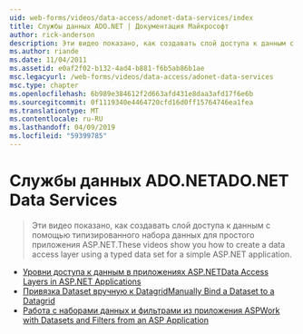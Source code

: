 ```yaml
---
uid: web-forms/videos/data-access/adonet-data-services/index
title: Службы данных ADO.NET | Документация Майкрософт
author: rick-anderson
description: Эти видео показано, как создавать слой доступа к данным с помощью типизированного набора данных для простого приложения ASP.NET.
ms.author: riande
ms.date: 11/04/2011
ms.assetid: e0af2f02-b132-4ad4-b881-f6b5ab86b1ae
msc.legacyurl: /web-forms/videos/data-access/adonet-data-services
msc.type: chapter
ms.openlocfilehash: 6b989e384612f2d663afd431e8daa3afd17f6e6b
ms.sourcegitcommit: 0f1119340e4464720cfd16d0ff15764746ea1fea
ms.translationtype: MT
ms.contentlocale: ru-RU
ms.lasthandoff: 04/09/2019
ms.locfileid: "59399785"
---
```

# <a name="adonet-data-services"></a><span data-ttu-id="1f95e-103">Службы данных ADO.NET</span><span class="sxs-lookup"><span data-stu-id="1f95e-103">ADO.NET Data Services</span></span>

> <span data-ttu-id="1f95e-104">Эти видео показано, как создавать слой доступа к данным с помощью типизированного набора данных для простого приложения ASP.NET.</span><span class="sxs-lookup"><span data-stu-id="1f95e-104">These videos show you how to create a data access layer using a typed data set for a simple ASP.NET application.</span></span>


- [<span data-ttu-id="1f95e-105">Уровни доступа к данным в приложениях ASP.NET</span><span class="sxs-lookup"><span data-stu-id="1f95e-105">Data Access Layers in ASP.NET Applications</span></span>](data-access-layers-in-aspnet-applications.md)
- [<span data-ttu-id="1f95e-106">Привязка Dataset вручную к Datagrid</span><span class="sxs-lookup"><span data-stu-id="1f95e-106">Manually Bind a Dataset to a Datagrid</span></span>](how-to-manually-bind-a-dataset-to-a-datagrid.md)
- [<span data-ttu-id="1f95e-107">Работа с наборами данных и фильтрами из приложения ASP</span><span class="sxs-lookup"><span data-stu-id="1f95e-107">Work with Datasets and Filters from an ASP Application</span></span>](how-to-work-with-datasets-and-filters-from-an-asp-application.md)
